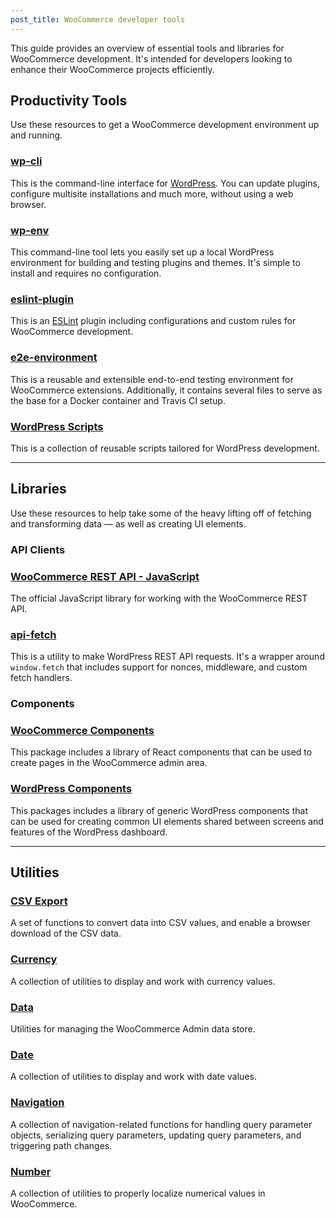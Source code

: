 ```yaml
---
post_title: WooCommerce developer tools
---
```


This guide provides an overview of essential tools and libraries for WooCommerce development. It's intended for developers looking to enhance their WooCommerce projects efficiently.

## Productivity Tools

Use these resources to get a WooCommerce development environment up and running.

### [wp-cli](https://wp-cli.org/)

This is the command-line interface for [WordPress](https://wordpress.org/). You can update plugins, configure multisite installations and much more, without using a web browser.

### [wp-env](https://www.npmjs.com/package/@wordpress/env)

This command-line tool lets you easily set up a local WordPress environment for building and testing plugins and themes. It's simple to install and requires no configuration.

### [eslint-plugin](https://www.npmjs.com/package/@woocommerce/eslint-plugin)

This is an [ESLint](https://eslint.org/) plugin including configurations and custom rules for WooCommerce development.

### [e2e-environment](https://www.npmjs.com/package/@woocommerce/e2e-environment)

This is a reusable and extensible end-to-end testing environment for WooCommerce extensions. Additionally, it contains several files to serve as the base for a Docker container and Travis CI setup.

### [WordPress Scripts](https://www.npmjs.com/package/@wordpress/scripts)

This is a collection of reusable scripts tailored for WordPress development.

---

## Libraries

Use these resources to help take some of the heavy lifting off of fetching and transforming data –– as well as creating UI elements.

### API Clients

### [WooCommerce REST API - JavaScript](https://www.npmjs.com/package/@woocommerce/woocommerce-rest-api)

The official JavaScript library for working with the WooCommerce REST API.

### [api-fetch](https://www.npmjs.com/package/@wordpress/api-fetch)

This is a utility to make WordPress REST API requests. It's a wrapper around `window.fetch` that includes support for nonces, middleware, and custom fetch handlers.

### Components

### [WooCommerce Components](https://www.npmjs.com/package/@woocommerce/components)

This package includes a library of React components that can be used to create pages in the WooCommerce admin area.

### [WordPress Components](https://www.npmjs.com/package/@wordpress/components)

This packages includes a library of generic WordPress components that can be used for creating common UI elements shared between screens and features of the WordPress dashboard.

---

## Utilities

### [CSV Export](https://www.npmjs.com/package/@woocommerce/csv-export)

A set of functions to convert data into CSV values, and enable a browser download of the CSV data.

### [Currency](https://www.npmjs.com/package/@woocommerce/currency)

A collection of utilities to display and work with currency values.

### [Data](https://www.npmjs.com/package/@woocommerce/data)

Utilities for managing the WooCommerce Admin data store.

### [Date](https://www.npmjs.com/package/@woocommerce/date)

A collection of utilities to display and work with date values.

### [Navigation](https://www.npmjs.com/package/@woocommerce/navigation)

A collection of navigation-related functions for handling query parameter objects, serializing query parameters, updating query parameters, and triggering path changes.

### [Number](https://www.npmjs.com/package/@woocommerce/number)

A collection of utilities to properly localize numerical values in WooCommerce.


